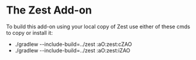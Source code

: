 # The Zest Add-on

To build this add-on using your local copy of Zest use either of these cmds to copy or install it:

* ./gradlew --include-build=../zest :aO:zest:cZAO
* ./gradlew --include-build=../zest :aO:zest:iZAO